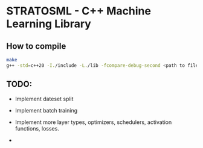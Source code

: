 
# STRATOSML - C++ Machine Learning Library


## How to compile
```bash
make
g++ -std=c++20 -I./include -L./lib -fcompare-debug-second <path to file>.cpp -o <output file> -larmadillo -lblas -llapack -lstratosml

```

## TODO:
- Implement dateset split
- Implement batch training
- Implement more layer types, optimizers, schedulers, activation functions, losses.

- 

